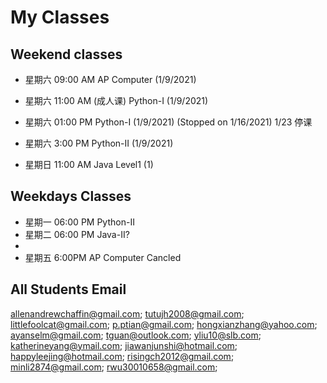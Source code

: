 # My Classes

## Weekend classes
* 星期六 09:00 AM AP Computer (1/9/2021)
* 星期六 11:00 AM (成人课) Python-I (1/9/2021)
* 星期六 01:00 PM Python-I (1/9/2021) (Stopped on 1/16/2021) 1/23 停课
* 星期六 3:00 PM Python-II (1/9/2021)

* 星期日 11:00 AM Java Level1 (1)

## Weekdays Classes
* 星期一 06:00 PM Python-II
* 星期二 06:00 PM Java-II? 
* 
* 星期五 6:00PM AP Computer Cancled


## All Students Email

allenandrewchaffin@gmail.com;
tutujh2008@gmail.com;
littlefoolcat@gmail.com;
p.ptian@gmail.com;
hongxianzhang@yahoo.com;
ayanselm@gmail.com;
tguan@outlook.com;
yliu10@slb.com;
katherineyang@ymail.com;
jiawanjunshi@hotmail.com;
happyleejing@hotmail.com;
risingch2012@gmail.com;
minli2874@gmail.com;
rwu30010658@gmail.com;